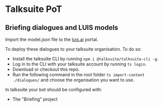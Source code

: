 # Talksuite PoT
## Briefing dialogues and LUIS models

Import the model.json file to the [luis.ai](luis.ai) portal.

To deploy these dialogues to your talksuite organisation. To do so:
* Install the talksuite CLI by running `npm i @talksuite/talksuite-cli -g`.
* Log in to the CLI with your talksuite account by running `ts login`.
* Download or checkout this repo.
* Run the following command in the root folder `ts import-content ./dialogues/` and choose the organisation you want to use.

In talksuite your bot should be configured with:
* The "Briefing" project
